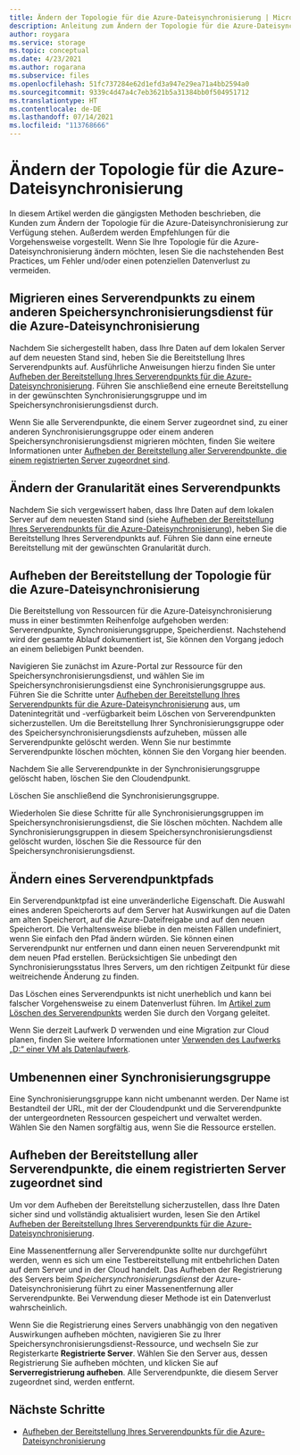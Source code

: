 ```yaml
---
title: Ändern der Topologie für die Azure-Dateisynchronisierung | Microsoft-Dokumentation
description: Anleitung zum Ändern der Topologie für die Azure-Dateisynchronisierung
author: roygara
ms.service: storage
ms.topic: conceptual
ms.date: 4/23/2021
ms.author: rogarana
ms.subservice: files
ms.openlocfilehash: 51fc737284e62d1efd3a947e29ea71a4bb2594a0
ms.sourcegitcommit: 9339c4d47a4c7eb3621b5a31384bb0f504951712
ms.translationtype: HT
ms.contentlocale: de-DE
ms.lasthandoff: 07/14/2021
ms.locfileid: "113768666"
---
```

# <a name="modify-your-azure-file-sync-topology"></a>Ändern der Topologie für die Azure-Dateisynchronisierung

In diesem Artikel werden die gängigsten Methoden beschrieben, die Kunden zum Ändern der Topologie für die Azure-Dateisynchronisierung zur Verfügung stehen. Außerdem werden Empfehlungen für die Vorgehensweise vorgestellt. Wenn Sie Ihre Topologie für die Azure-Dateisynchronisierung ändern möchten, lesen Sie die nachstehenden Best Practices, um Fehler und/oder einen potenziellen Datenverlust zu vermeiden.

## <a name="migrate-a-server-endpoint-to-a-different-azure-file-sync-storage-sync-service"></a>Migrieren eines Serverendpunkts zu einem anderen Speichersynchronisierungsdienst für die Azure-Dateisynchronisierung

Nachdem Sie sichergestellt haben, dass Ihre Daten auf dem lokalen Server auf dem neuesten Stand sind, heben Sie die Bereitstellung Ihres Serverendpunkts auf. Ausführliche Anweisungen hierzu finden Sie unter [Aufheben der Bereitstellung Ihres Serverendpunkts für die Azure-Dateisynchronisierung](./file-sync-server-endpoint-delete.md#scenario-2-you-intend-to-delete-your-server-endpoint-and-stop-using-this-specific-azure-file-share). Führen Sie anschließend eine erneute Bereitstellung in der gewünschten Synchronisierungsgruppe und im Speichersynchronisierungsdienst durch.

Wenn Sie alle Serverendpunkte, die einem Server zugeordnet sind, zu einer anderen Synchronisierungsgruppe oder einem anderen Speichersynchronisierungsdienst migrieren möchten, finden Sie weitere Informationen unter [Aufheben der Bereitstellung aller Serverendpunkte, die einem registrierten Server zugeordnet sind](#deprovision-all-server-endpoints-associated-with-a-registered-server).

## <a name="change-the-granularity-of-a-server-endpoint"></a>Ändern der Granularität eines Serverendpunkts

Nachdem Sie sich vergewissert haben, dass Ihre Daten auf dem lokalen Server auf dem neuesten Stand sind (siehe [Aufheben der Bereitstellung Ihres Serverendpunkts für die Azure-Dateisynchronisierung](./file-sync-server-endpoint-delete.md#scenario-2-you-intend-to-delete-your-server-endpoint-and-stop-using-this-specific-azure-file-share)), heben Sie die Bereitstellung Ihres Serverendpunkts auf. Führen Sie dann eine erneute Bereitstellung mit der gewünschten Granularität durch.

## <a name="deprovision-azure-file-sync-topology"></a>Aufheben der Bereitstellung der Topologie für die Azure-Dateisynchronisierung

Die Bereitstellung von Ressourcen für die Azure-Dateisynchronisierung muss in einer bestimmten Reihenfolge aufgehoben werden: Serverendpunkte, Synchronisierungsgruppe, Speicherdienst. Nachstehend wird der gesamte Ablauf dokumentiert ist, Sie können den Vorgang jedoch an einem beliebigen Punkt beenden. 

Navigieren Sie zunächst im Azure-Portal zur Ressource für den Speichersynchronisierungsdienst, und wählen Sie im Speichersynchronisierungsdienst eine Synchronisierungsgruppe aus. Führen Sie die Schritte unter [Aufheben der Bereitstellung Ihres Serverendpunkts für die Azure-Dateisynchronisierung](./file-sync-server-endpoint-delete.md) aus, um Datenintegrität und -verfügbarkeit beim Löschen von Serverendpunkten sicherzustellen. Um die Bereitstellung Ihrer Synchronisierungsgruppe oder des Speichersynchronisierungsdiensts aufzuheben, müssen alle Serverendpunkte gelöscht werden. Wenn Sie nur bestimmte Serverendpunkte löschen möchten, können Sie den Vorgang hier beenden. 

Nachdem Sie alle Serverendpunkte in der Synchronisierungsgruppe gelöscht haben, löschen Sie den Cloudendpunkt. 

Löschen Sie anschließend die Synchronisierungsgruppe. 

Wiederholen Sie diese Schritte für alle Synchronisierungsgruppen im Speichersynchronisierungsdienst, die Sie löschen möchten. Nachdem alle Synchronisierungsgruppen in diesem Speichersynchronisierungsdienst gelöscht wurden, löschen Sie die Ressource für den Speichersynchronisierungsdienst.

## <a name="change-a-server-endpoint-path"></a>Ändern eines Serverendpunktpfads

Ein Serverendpunktpfad ist eine unveränderliche Eigenschaft. Die Auswahl eines anderen Speicherorts auf dem Server hat Auswirkungen auf die Daten am alten Speicherort, auf die Azure-Dateifreigabe und auf den neuen Speicherort. Die Verhaltensweise bliebe in den meisten Fällen undefiniert, wenn Sie einfach den Pfad ändern würden. Sie können einen Serverendpunkt nur entfernen und dann einen neuen Serverendpunkt mit dem neuen Pfad erstellen. Berücksichtigen Sie unbedingt den Synchronisierungsstatus Ihres Servers, um den richtigen Zeitpunkt für diese weitreichende Änderung zu finden.

Das Löschen eines Serverendpunkts ist nicht unerheblich und kann bei falscher Vorgehensweise zu einem Datenverlust führen. Im [Artikel zum Löschen des Serverendpunkts](file-sync-server-endpoint-delete.md) werden Sie durch den Vorgang geleitet.

Wenn Sie derzeit Laufwerk D verwenden und eine Migration zur Cloud planen, finden Sie weitere Informationen unter [Verwenden des Laufwerks „D:“ einer VM als Datenlaufwerk](../../virtual-machines/windows/change-drive-letter.md).

## <a name="rename-a-sync-group"></a>Umbenennen einer Synchronisierungsgruppe

Eine Synchronisierungsgruppe kann nicht umbenannt werden. Der Name ist Bestandteil der URL, mit der der Cloudendpunkt und die Serverendpunkte der untergeordneten Ressourcen gespeichert und verwaltet werden. Wählen Sie den Namen sorgfältig aus, wenn Sie die Ressource erstellen.

## <a name="deprovision-all-server-endpoints-associated-with-a-registered-server"></a>Aufheben der Bereitstellung aller Serverendpunkte, die einem registrierten Server zugeordnet sind

Um vor dem Aufheben der Bereitstellung sicherzustellen, dass Ihre Daten sicher sind und vollständig aktualisiert wurden, lesen Sie den Artikel [Aufheben der Bereitstellung Ihres Serverendpunkts für die Azure-Dateisynchronisierung](./file-sync-server-endpoint-delete.md).

Eine Massenentfernung aller Serverendpunkte sollte nur durchgeführt werden, wenn es sich um eine Testbereitstellung mit entbehrlichen Daten auf dem Server und in der Cloud handelt. Das Aufheben der Registrierung des Servers beim *Speichersynchronisierungsdienst* der Azure-Dateisynchronisierung führt zu einer Massenentfernung aller Serverendpunkte. Bei Verwendung dieser Methode ist ein Datenverlust wahrscheinlich. 

Wenn Sie die Registrierung eines Servers unabhängig von den negativen Auswirkungen aufheben möchten, navigieren Sie zu Ihrer Speichersynchronisierungsdienst-Ressource, und wechseln Sie zur Registerkarte **Registrierte Server**. Wählen Sie den Server aus, dessen Registrierung Sie aufheben möchten, und klicken Sie auf **Serverregistrierung aufheben**. Alle Serverendpunkte, die diesem Server zugeordnet sind, werden entfernt.

## <a name="next-steps"></a>Nächste Schritte
* [Aufheben der Bereitstellung Ihres Serverendpunkts für die Azure-Dateisynchronisierung](./file-sync-server-endpoint-delete.md)


